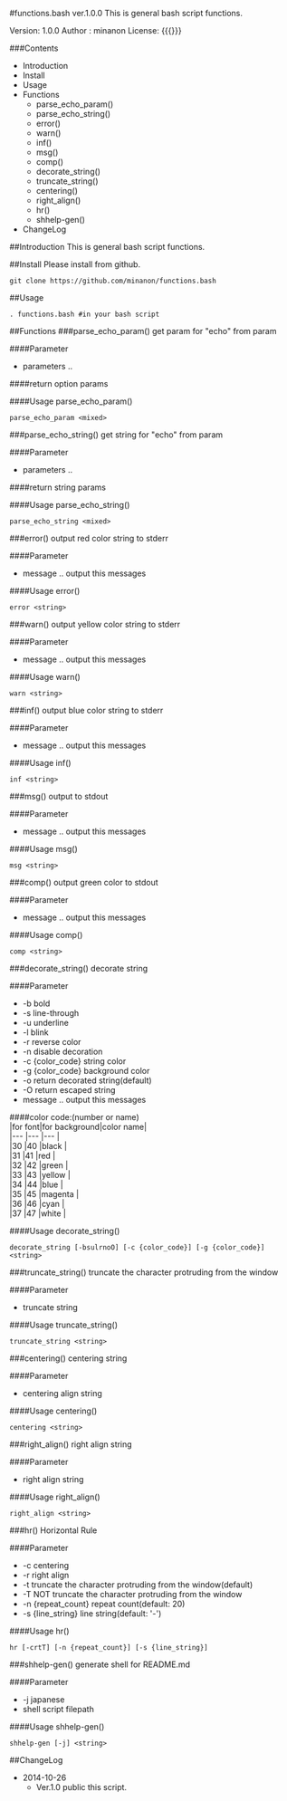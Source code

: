 #functions.bash ver.1.0.0
This is general bash script functions.

Version: 1.0.0
Author : minanon
License: {{{}}}


###Contents
- Introduction
- Install
- Usage
- Functions
  - parse_echo_param()
  - parse_echo_string()
  - error()
  - warn()
  - inf()
  - msg()
  - comp()
  - decorate_string()
  - truncate_string()
  - centering()
  - right_align()
  - hr()
  - shhelp-gen()
- ChangeLog

##Introduction
This is general bash script functions.

##Install
Please install from github.

    git clone https://github.com/minanon/functions.bash


##Usage
```shell-session
. functions.bash #in your bash script
```

##Functions
###parse_echo_param()
get param for "echo" from param

####Parameter
- parameters ..

####return
option params

####Usage	parse_echo_param()
```shell-session
parse_echo_param <mixed>
```

###parse_echo_string()
get string for "echo" from param

####Parameter
- parameters ..

####return
string params

####Usage	parse_echo_string()
```shell-session
parse_echo_string <mixed>
```

###error()
output red color string to stderr

####Parameter
- message .. output this messages

####Usage	error()
```shell-session
error <string>
```

###warn()
output yellow color string to stderr

####Parameter
- message .. output this messages

####Usage	warn()
```shell-session
warn <string>
```

###inf()
output blue color string to stderr

####Parameter
- message .. output this messages

####Usage	inf()
```shell-session
inf <string>
```

###msg()
output to stdout

####Parameter
- message .. output this messages

####Usage	msg()
```shell-session
msg <string>
```

###comp()
output green color to stdout

####Parameter
- message .. output this messages

####Usage	comp()
```shell-session
comp <string>
```

###decorate_string()
decorate string

####Parameter
- -b bold
- -s line-through
- -u underline
- -l blink
- -r reverse color
- -n disable decoration
- -c {color_code} string color
- -g {color_code} background color
- -o return decorated string(default)
- -O return escaped string
- message .. output this messages

####color code:(number or name)  
|for font|for background|color name|  
|---     |---           |---       |  
|30      |40            |black     |  
|31      |41            |red       |  
|32      |42            |green     |  
|33      |43            |yellow    |  
|34      |44            |blue      |  
|35      |45            |magenta   |  
|36      |46            |cyan      |  
|37      |47            |white     |

####Usage	decorate_string()
```shell-session
decorate_string [-bsulrnoO] [-c {color_code}] [-g {color_code}] <string>
```

###truncate_string()
truncate the character protruding from the window

####Parameter
- truncate string

####Usage	truncate_string()
```shell-session
truncate_string <string>
```

###centering()
centering string

####Parameter
- centering align string

####Usage	centering()
```shell-session
centering <string>
```

###right_align()
right align string

####Parameter
- right align string

####Usage	right_align()
```shell-session
right_align <string>
```

###hr()
Horizontal Rule

####Parameter
- -c centering
- -r right align
- -t truncate the character protruding from the window(default)
- -T NOT truncate the character protruding from the window
- -n {repeat_count} repeat count(default: 20)
- -s {line_string} line string(default: '-')

####Usage	hr()
```shell-session
hr [-crtT] [-n {repeat_count}] [-s {line_string}]
```

###shhelp-gen()
generate shell for README.md

####Parameter
- -j japanese
- shell script filepath

####Usage	shhelp-gen()
```shell-session
shhelp-gen [-j] <string>
```

##ChangeLog
- 2014-10-26
  - Ver.1.0 public this script.
